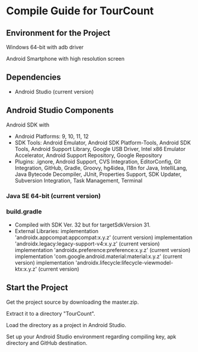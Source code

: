 # Compile Guide for TourCount

## Environment for the Project
Windows 64-bit with adb driver

Android Smartphone with high resolution screen

## Dependencies
- Android Studio (current version)

## Android Studio Components
Android SDK with
- Android Platforms: 9, 10, 11, 12
- SDK Tools: Android Emulator, Android SDK Platform-Tools, Android SDK Tools, Android Support Library, Google USB Driver, Intel x86 Emulator Accelerator, Android Support Repository, Google Repository
- Plugins: .ignore, Android Support, CVS Integration, EditorConfig, Git Integration, GitHub, Gradle, Groovy, hg4idea, I18n for Java, IntelliLang, Java Bytecode Decompiler, JUnit, Properties Support, SDK Updater, Subversion Integration, Task Management, Terminal 

### Java SE 64-bit (current version)

### build.gradle
- Compiled with SDK Ver. 32 but for targetSdkVersion 31.
- External Libraries:
  implementation 'androidx.appcompat:appcompat:x.y.z' (current version)
  implementation 'androidx.legacy:legacy-support-v4:x.y.z' (current version)
  implementation 'androidx.preference:preference:x.y.z' (current version)
  implementation 'com.google.android.material:material:x.y.z' (current version)
  implementation 'androidx.lifecycle:lifecycle-viewmodel-ktx:x.y.z' (current version)

## Start the Project
Get the project source by downloading the master.zip.

Extract it to a directory "TourCount".

Load the directory as a project in Android Studio.

Set up your Android Studio environment regarding compiling key, apk directory and GitHub destination.
